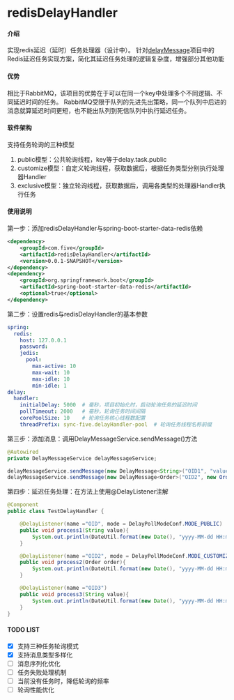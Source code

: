 # redisDelayHandler

#### 介绍
实现redis延迟（延时）任务处理器（设计中）。
针对[delayMessage](https://github.com/smallFive55/delayMessage)项目中的Redis延迟任务实现方案，简化其延迟任务处理的逻辑复杂度，增强部分其他功能

#### 优势
相比于RabbitMQ，该项目的优势在于可以在同一个key中处理多个不同逻辑、不同延迟时间的任务。
RabbitMQ受限于队列的先进先出策略，同一个队列中后进的消息就算延迟时间更短，也不能出队列到死信队列中执行延迟任务。

#### 软件架构
支持任务轮询的三种模型
1.  public模型：公共轮询线程，key等于delay.task.public
2.  customize模型：自定义轮询线程，获取数据后，根据任务类型分别执行处理器Handler
3.  exclusive模型：独立轮询线程，获取数据后，调用各类型的处理器Handler执行任务

#### 使用说明

第一步：添加redisDelayHandler与spring-boot-starter-data-redis依赖
```xml
<dependency>
    <groupId>com.five</groupId>
    <artifactId>redisDelayHandler</artifactId>
    <version>0.0.1-SNAPSHOT</version>
</dependency>
<dependency>
    <groupId>org.springframework.boot</groupId>
    <artifactId>spring-boot-starter-data-redis</artifactId>
    <optional>true</optional>
</dependency>
```

第二步：设置redis与redisDelayHandler的基本参数
```yaml
spring:
  redis:
    host: 127.0.0.1
    password:
    jedis:
      pool:
        max-active: 10
        max-wait: 10
        max-idle: 10
        min-idle: 1
delay:
  handler:
    initialDelay: 5000  # 毫秒，项目初始化时，启动轮询任务的延迟时间
    pollTimeout: 2000   # 毫秒，轮询任务时间间隔
    corePoolSize: 10    # 轮询任务核心线程数配置
    threadPrefix: sync-five.delayHandler-pool  # 轮询任务线程名称前缀
```

第三步：添加消息：调用DelayMessageService.sendMessage()方法
```java
@Autowired
private DelayMessageService delayMessageService;

delayMessageService.sendMessage(new DelayMessage<String>("OID1", "value10001", 10));
delayMessageService.sendMessage(new DelayMessage<Order>("OID2", new Order(), 10));
```

第四步：延迟任务处理：在方法上使用@DelayListener注解
```java
@Component
public class TestDelayHandler {

    @DelayListener(name ="OID", mode = DelayPollModeConf.MODE_PUBLIC)
    public void process1(String value){
        System.out.println(DateUtil.format(new Date(), "yyyy-MM-dd HH:mm:ss")+"-------->任务处理成功！ com.five.delay.temp.TestDelayHandler.process1   ==== " + value);
    }

    @DelayListener(name ="OID2", mode = DelayPollModeConf.MODE_CUSTOMIZE, task = "task.name")
    public void process2(Order order){
        System.out.println(DateUtil.format(new Date(), "yyyy-MM-dd HH:mm:ss")+"-------->任务处理成功！ com.five.delay.temp.TestDelayHandler.process2   ==== " + order);
    }

    @DelayListener(name ="OID3")
    public void process3(String value){
        System.out.println(DateUtil.format(new Date(), "yyyy-MM-dd HH:mm:ss")+"-------->任务处理成功！ com.five.delay.temp.TestDelayHandler.process3   ==== " + value);
    }
}
```

#### TODO LIST
* [x] 支持三种任务轮询模式
* [x] 支持消息类型多样化
* [ ] 消息序列化优化
* [ ] 任务失败处理机制
* [ ] 当前没有任务时，降低轮询的频率
* [ ] 轮询性能优化
